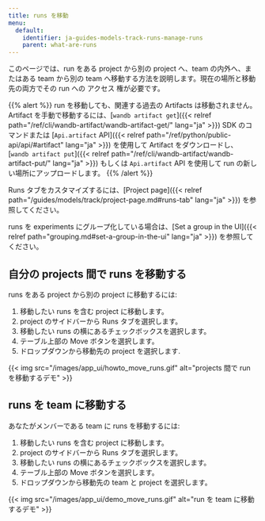 ```yaml
---
title: runs を移動
menu:
  default:
    identifier: ja-guides-models-track-runs-manage-runs
    parent: what-are-runs
---
```


このページでは、run をある project から別の project へ、team の内外へ、またはある team から別の team へ移動する方法を説明します。現在の場所と移動先の両方でその run への アクセス 権が必要です。

{{% alert %}}
run を移動しても、関連する過去の Artifacts は移動されません。Artifact を手動で移動するには、[`wandb artifact get`]({{< relref path="/ref/cli/wandb-artifact/wandb-artifact-get/" lang="ja" >}}) SDK のコマンドまたは [`Api.artifact` API]({{< relref path="/ref/python/public-api/api/#artifact" lang="ja" >}}) を使用して Artifact をダウンロードし、[`wandb artifact put`]({{< relref path="/ref/cli/wandb-artifact/wandb-artifact-put/" lang="ja" >}}) もしくは `Api.artifact` API を使用して run の新しい場所にアップロードします。
{{% /alert %}}

Runs タブをカスタマイズするには、[Project page]({{< relref path="/guides/models/track/project-page.md#runs-tab" lang="ja" >}}) を参照してください。

runs を experiments にグループ化している場合は、[Set a group in the UI]({{< relref path="grouping.md#set-a-group-in-the-ui" lang="ja" >}}) を参照してください。

## 自分の projects 間で runs を移動する

runs をある project から別の project に移動するには:

1. 移動したい runs を含む project に移動します。
2. project のサイドバーから Runs タブを選択します。
3. 移動したい runs の横にあるチェックボックスを選択します。
4. テーブル上部の Move ボタンを選択します。
5. ドロップダウンから移動先の project を選択します.

{{< img src="/images/app_ui/howto_move_runs.gif" alt="projects 間で run を移動するデモ" >}}

## runs を team に移動する

あなたがメンバーである team に runs を移動するには:

1. 移動したい runs を含む project に移動します。
2. project のサイドバーから Runs タブを選択します。
3. 移動したい runs の横にあるチェックボックスを選択します。
4. テーブル上部の Move ボタンを選択します。
5. ドロップダウンから移動先の team と project を選択します。

{{< img src="/images/app_ui/demo_move_runs.gif" alt="run を team に移動するデモ" >}}